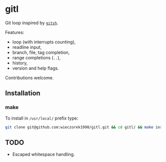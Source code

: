 
gitl
====

Git loop inspired by [`gitsh`](https://github.com/thoughtbot/gitsh).

Features:

* loop (with interrupts counting),
* readline input,
* branch, file, tag completion,
* range completions (`..`),
* history,
* version and help flags.

Contributions welcome.

## Installation

### make

To install in `/usr/local/` prefix type:

```bash
git clone git@github.com:wieczorek1990/gitl.git && cd gitl/ && make install
```

## TODO

* Escaped whitespace handling.
